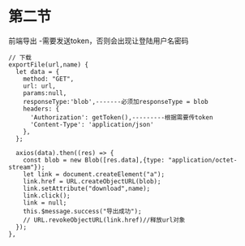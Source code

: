 # 第二节
前端导出 -需要发送token，否则会出现让登陆用户名密码

    // 下载
    exportFile(url,name) {
      let data = {
        method: "GET",
        url: url,
        params:null,
        responseType:'blob',-------必须加responseType = blob
        headers: {
          'Authorization': getToken(),---------根据需要传token
          'Content-Type': 'application/json'
        },
      };

      axios(data).then((res) => {
        const blob = new Blob([res.data],{type: "application/octet-stream"}); 
        let link = document.createElement("a");
        link.href = URL.createObjectURL(blob);
        link.setAttribute("download",name);
        link.click();
        link = null;
        this.$message.success("导出成功");
        // URL.revokeObjectURL(link.href)//释放url对象
      });
    },
